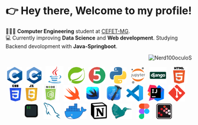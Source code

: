 <div align="center">
 <h1> 
  👉  Hey there, Welcome to my profile! 
 </h1> 
</div>

<p>
 👨🏽‍💻 <strong> Computer Engineering</strong> student at <a href="https://www.cefetmg.br/home/"> CEFET-MG</a>.<br>💻 Currently improving <strong>Data Science</strong> and <strong>Web development</strong>. Studying Backend devolopment with <strong>Java-Springboot</strong>.<br>
</p>
<img align="right" src="https://github-readme-stats.vercel.app/api/top-langs/?username=gabriel0alvesz&layout=compact" alt="Nerd100oculoS" />
<br>


<p align="center">
  <img height="45" src="https://github.com/Nerd100oculoS/Nerd100oculoS/raw/main/assets/C.svg">&nbsp;&nbsp;
  <img height="45" src="https://github.com/Nerd100oculoS/Nerd100oculoS/raw/main/assets/C++.svg">&nbsp;&nbsp;
  <img height="48" src="https://github.com/Nerd100oculoS/Nerd100oculoS/raw/main/assets/java.svg">&nbsp;&nbsp;
  <img height="45" src="https://github.com/Nerd100oculoS/Nerd100oculoS/raw/main/assets/spring-3.svg">&nbsp;&nbsp;
  <img height="45" src="https://github.com/Nerd100oculoS/Nerd100oculoS/raw/main/assets/junit.png">&nbsp;&nbsp;
  <img height="45" src="https://github.com/Nerd100oculoS/Nerd100oculoS/raw/main/assets/Python.svg">&nbsp;&nbsp;
  <img height="45" src="https://github.com/Nerd100oculoS/Nerd100oculoS/raw/main/assets/Jupyter.svg">&nbsp;&nbsp;
  <img height="45" src="https://github.com/Nerd100oculoS/Nerd100oculoS/raw/main/assets/django.svg">&nbsp;&nbsp;
  <img height="45" src="https://github.com/Nerd100oculoS/Nerd100oculoS/raw/main/assets/HTML5.svg">&nbsp;&nbsp;
  <img height="45" src="https://github.com/Nerd100oculoS/Nerd100oculoS/raw/main/assets/CSS3.svg">&nbsp;&nbsp;
  <img height="45" src="https://github.com/Nerd100oculoS/Nerd100oculoS/raw/main/assets/javascript.svg">&nbsp;&nbsp;
  <img height="45" src="https://github.com/Nerd100oculoS/Nerd100oculoS/raw/main/assets/nodeJS.png">&nbsp;&nbsp;
  <img height="45" src="https://github.com/Nerd100oculoS/Nerd100oculoS/raw/main/assets/swift.svg">&nbsp;&nbsp;
  <img height="45" src="https://github.com/Nerd100oculoS/Nerd100oculoS/raw/main/assets/swiftui.svg">&nbsp;&nbsp;
  <img height="45" src="https://github.com/Nerd100oculoS/Nerd100oculoS/raw/main/assets/Xcode.png">&nbsp;&nbsp;
  <img height="45" src="https://github.com/Nerd100oculoS/Nerd100oculoS/raw/main/assets/VSCode.svg">&nbsp;&nbsp;
 <img height="45" src="https://github.com/Nerd100oculoS/Nerd100oculoS/raw/main/assets/IntelliJ-IDEA.svg">&nbsp;&nbsp;
  <img height="45" src="https://github.com/Nerd100oculoS/Nerd100oculoS/raw/main/assets/Git.svg">&nbsp;&nbsp;
  <img height="45" src="https://github.com/Nerd100oculoS/Nerd100oculoS/raw/main/assets/iterm.svg">&nbsp;&nbsp;
  <img height="45" src="https://github.com/Nerd100oculoS/Nerd100oculoS/raw/main/assets/MySQL.svg">&nbsp;&nbsp;
  <img height="42" src="https://github.com/Nerd100oculoS/Nerd100oculoS/raw/main/assets/Docker.webp">&nbsp;&nbsp;
  <img height="45" src="https://github.com/Nerd100oculoS/Nerd100oculoS/raw/main/assets/Notion.svg">&nbsp;&nbsp;
  <img height="42" src="https://github.com/Nerd100oculoS/Nerd100oculoS/raw/main/assets/Latex.svg">&nbsp;&nbsp;
  <img height="42" src="https://github.com/Nerd100oculoS/Nerd100oculoS/raw/main/assets/figma.svg">&nbsp;&nbsp;
  <img height="42" src="https://github.com/Nerd100oculoS/Nerd100oculoS/raw/main/assets/Scilab.png">&nbsp;&nbsp;  
</p>

